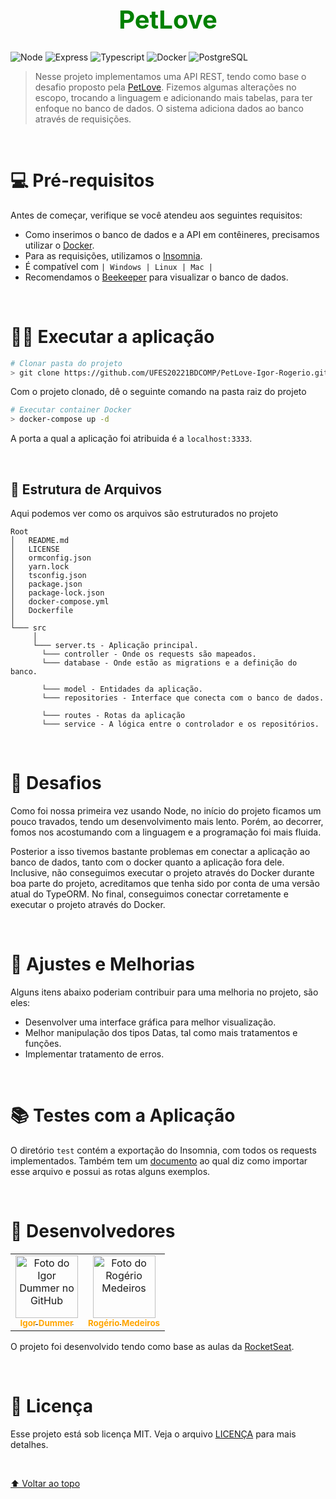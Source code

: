 <h1 align="center" style="color: green; font-weight: bold; font-size: 40px">
PetLove
</h1>
<img src="https://img.shields.io/badge/Node.js-43853D?style=for-the-badge&logo=node.js&logoColor=white" alt="Node">
<img src="https://img.shields.io/badge/Express.js-404D59?style=for-the-badge" alt="Express">
<img src="https://img.shields.io/badge/TypeScript-007ACC?style=for-the-badge&logo=typescript&logoColor=white" alt="Typescript">
<img src="https://img.shields.io/badge/Docker-2496ED?style=for-the-badge&logo=docker&logoColor=white" alt="Docker">
<img src="https://img.shields.io/badge/PostgreSQL-316192?style=for-the-badge&logo=postgresql&logoColor=white" alt="PostgreSQL">

<br/>

> Nesse projeto implementamos uma API REST, tendo como base o desafio proposto pela [PetLove](https://github.com/petlove/vagas/blob/master/backend-ruby/README.md). Fizemos algumas alterações no escopo, trocando a linguagem e adicionando mais tabelas, para ter enfoque no banco de dados. O sistema adiciona dados ao banco através de requisições.

<br/>

# 💻 Pré-requisitos

Antes de começar, verifique se você atendeu aos seguintes requisitos:

* Como inserimos o banco de dados e a API em contêineres, precisamos utilizar o [Docker](https://www.docker.com/). 
* Para as requisições, utilizamos o [Insomnia](https://insomnia.rest/).
* É compatível com `| Windows | Linux | Mac |`
* Recomendamos o [Beekeeper](https://www.beekeeperstudio.io/) para visualizar o banco de dados.

<br/>

# 👨‍💻 Executar a aplicação

```bash
# Clonar pasta do projeto
> git clone https://github.com/UFES20221BDCOMP/PetLove-Igor-Rogerio.git
```
Com o projeto clonado, dê o seguinte comando na pasta raiz do projeto
```bash
# Executar container Docker
> docker-compose up -d
```
A porta a qual a aplicação foi atribuida é a `localhost:3333`.

<br/>

## 📁 Estrutura de Arquivos

Aqui podemos ver como os arquivos são estruturados no projeto

```
Root
│   README.md
│   LICENSE
│   ormconfig.json
│   yarn.lock
│   tsconfig.json
│   package.json
│   package-lock.json
│   docker-compose.yml
│   Dockerfile
│   
└─── src
     │     
     └─── server.ts - Aplicação principal.
       └─── controller - Onde os requests são mapeados.
       └─── database - Onde estão as migrations e a definição do banco.

       └─── model - Entidades da aplicação.
       └─── repositories - Interface que conecta com o banco de dados.

       └─── routes - Rotas da aplicação
       └─── service - A lógica entre o controlador e os repositórios.
```

<br/>

# 💾 Desafios

 Como foi nossa primeira vez usando Node, no início do projeto ficamos um pouco travados, tendo um desenvolvimento mais lento. Porém, ao decorrer, fomos nos acostumando com a linguagem e a programação foi mais fluida.
<br/>

 Posterior a isso tivemos bastante problemas em conectar a aplicação ao banco de dados, tanto com o docker quanto a aplicação fora dele. Inclusive, não conseguimos executar o projeto através do Docker durante boa parte do projeto, acreditamos que tenha sido por conta de uma versão atual do TypeORM. No final, conseguimos conectar corretamente e executar o projeto através do Docker.

<br>

# 🔨 Ajustes e Melhorias

Alguns itens abaixo poderiam contribuir para uma melhoria no projeto, são eles:

- Desenvolver uma interface gráfica para melhor visualização.
- Melhor manipulação dos tipos Datas, tal como mais tratamentos e funções.
- Implementar tratamento de erros.

<br/>

# 📚 Testes com a Aplicação

O diretório `test` contém a exportação do Insomnia, com todos os requests implementados. Também tem um [documento](/test/introdução.txt) ao qual diz como importar esse arquivo e possui as rotas alguns exemplos.

<br/>

# 🤝 Desenvolvedores

<table>
  <tr>
    <td align="center">
      <a href="#">
        <img src="https://avatars.githubusercontent.com/IgorDummer" width="100px;" alt="Foto do Igor Dummer no GitHub"/><br>
        <sub>
          <b style="color: orange">Igor Dummer</b>
        </sub>
      </a>
    </td>
    <td align="center">
      <a href="#">
        <img src="https://avatars.githubusercontent.com/RogerioMSantos" width="100px;" alt="Foto do Rogério Medeiros"/><br>
        <sub>
          <b style="color: orange">Rogério Medeiros</b>
        </sub>
      </a>
    </td>
  </tr>
</table>

O projeto foi desenvolvido tendo como base as aulas da [RocketSeat](https://www.rocketseat.com.br/).

<br/>

# 📝 Licença

Esse projeto está sob licença MIT. Veja o arquivo [LICENÇA](LICENSE) para mais detalhes.

<br/>

[⬆ Voltar ao topo](#nome-do-projeto)<br>